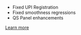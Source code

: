 - Fixed UPI Registration
- Fixed smoothness regressions
- QS Panel enhancements

[Learn more](https://t.me/PixelLineage)
